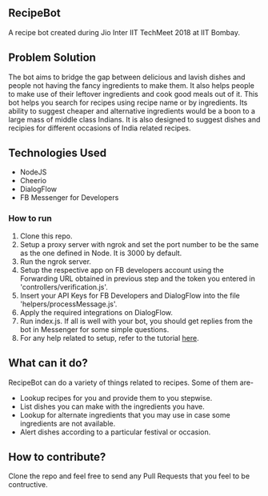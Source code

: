 ## RecipeBot
A recipe bot created during Jio Inter IIT TechMeet 2018 at IIT Bombay. 

## Problem Solution
The bot aims to bridge the gap between delicious and lavish dishes and people not having the fancy ingredients to make them. It also helps people to make use of their leftover ingredients and cook good meals out of it. This bot helps you search for recipes using recipe name or by ingredients. Its ability to suggest cheaper and alternative ingredients would be a boon to a large mass of middle class Indians. 
It is also designed to suggest dishes and recipies for different occasions of India related recipes. 

## Technologies Used

- NodeJS
- Cheerio
- DialogFlow
- FB Messenger for Developers

### How to run

1.  Clone this repo.  
2.  Setup a proxy server with ngrok and set the port number to be the same as the one defined in Node. It is 3000 by default.
3. 	Run the ngrok server.
4. 	Setup the respective app on FB developers account using the Forwarding URL obtained in previous step and the token you entered in 'controllers/verification.js'.
5.	Insert your API Keys for FB Developers and DialogFlow into the file 'helpers/processMessage.js'.
6. 	Apply the required integrations on DialogFlow.
7.  Run index.js. If all is well with your bot, you should get replies from the bot in Messenger for some simple questions.
8. 	For any help related to setup, refer to the tutorial [here](https://medium.com/crowdbotics/how-to-create-your-very-own-facebook-messenger-bot-with-dialogflow-and-node-js-in-just-one-day-f5f2f5792be5).

## What can it do?
RecipeBot can do a variety of things related to recipes. Some of them are-
-	Lookup recipes for you and provide them to you stepwise.
-	List dishes you can make with the ingredients you have.
-	Lookup for alternate ingredients that you may use in case some ingredients are not available.
-	Alert dishes according to a particular festival or occasion.

## How to contribute?
Clone the repo and feel free to send any Pull Requests that you feel to be contructive.
